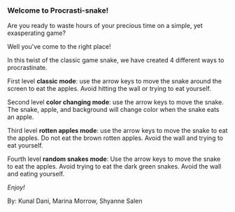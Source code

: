 ### Welcome to Procrasti-snake!

Are you ready to waste hours of your precious time on a simple, yet exasperating game? 

Well you've come to the right place!

In this twist of the classic game snake, we have created 4 different ways to procrastinate.

First level **classic mode**:
use the arrow keys to move the snake around the screen to eat the apples. Avoid hitting the wall or trying to eat yourself.

Second level **color changing mode**:
use the arrow keys to move the snake. The snake, apple, and background will change color when the snake eats an apple.

Third level **rotten apples mode**:
use the arrow keys to move the snake to eat the apples. Do not eat the brown rotten apples. Avoid the wall and trying to eat yourself.

Fourth level **random snakes mode**:
Use the arrow keys to move the snake to eat the apples. Avoid trying to eat the dark green snakes. Avoid the wall and eating yourself.

*Enjoy!*

By: 
Kunal Dani, Marina Morrow, Shyanne Salen
